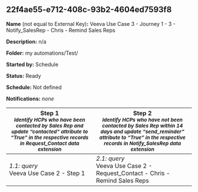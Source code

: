 ## 22f4ae55-e712-408c-93b2-4604ed7593f8

**Name** (not equal to External Key)**:** Veeva Use Case 3 - Journey 1 - 3 - Notify_SalesRep - Chris - Remind Sales Reps

**Description:** n/a

**Folder:** my automations/Test/

**Started by:** Schedule

**Status:** Ready

**Schedule:** Not defined

**Notifications:** _none_


| Step 1<br>_<small>Identify HCPs who have been contacted by Sales Rep and update “contacted” attribute to “True” in the respective records in Request_Contact data extension</small>_ | Step 2<br>_<small>Identify HCPs who have not been contacted by Sales Rep within 14 days and update “send_reminder” attribute to “True” in the respective records in Notify_SalesRep data extension</small>_ |
| --- | --- |
| _1.1: query_<br>Veeva Use Case 2 - Step 1 | _2.1: query_<br>Veeva Use Case 2 - Request_Contact - Chris - Remind Sales Reps |
